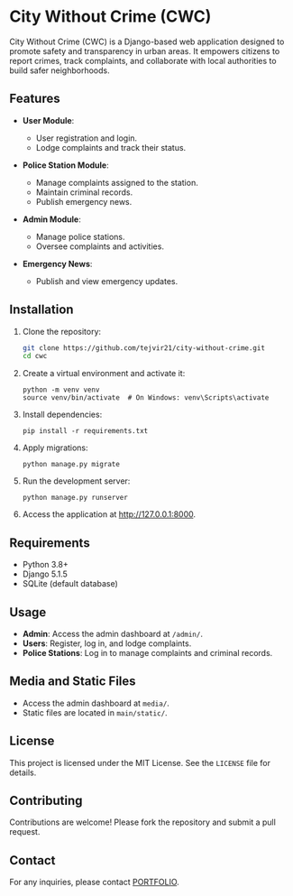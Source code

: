 # City Without Crime (CWC)

City Without Crime (CWC) is a Django-based web application designed to promote safety and transparency in urban areas. It empowers citizens to report crimes, track complaints, and collaborate with local authorities to build safer neighborhoods.

## Features

- **User Module**:
  - User registration and login.
  - Lodge complaints and track their status.

- **Police Station Module**:
  - Manage complaints assigned to the station.
  - Maintain criminal records.
  - Publish emergency news.

- **Admin Module**:
  - Manage police stations.
  - Oversee complaints and activities.

- **Emergency News**:
  - Publish and view emergency updates.

## Installation

1. Clone the repository:
   ```bash
   git clone https://github.com/tejvir21/city-without-crime.git
   cd cwc
   ```
2. Create a virtual environment and activate it:
    ```
    python -m venv venv
    source venv/bin/activate  # On Windows: venv\Scripts\activate
    ```
3. Install dependencies:
    ```
    pip install -r requirements.txt
    ```
4. Apply migrations:
    ```
    python manage.py migrate
    ```
5. Run the development server:
    ```
    python manage.py runserver
    ```
6. Access the application at http://127.0.0.1:8000.

## Requirements

  - Python 3.8+
  - Django 5.1.5
  - SQLite (default database)

## Usage

  - **Admin**: Access the admin dashboard at ```/admin/```.
  - **Users**: Register, log in, and lodge complaints.
  - **Police Stations**: Log in to manage complaints and criminal records.

## Media and Static Files

  - Access the admin dashboard at ```media/```.
  - Static files are located in ```main/static/```.

## License

This project is licensed under the MIT License. See the ```LICENSE``` file for details.

## Contributing

Contributions are welcome! Please fork the repository and submit a pull request.

## Contact

For any inquiries, please contact [PORTFOLIO](https://tejvir.netlify.app/).
